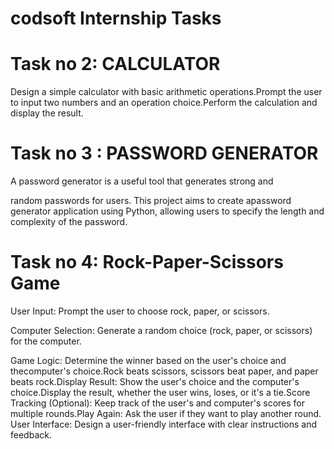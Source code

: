 # codsoft Internship Tasks 
# Task no 2: CALCULATOR

Design a simple calculator with basic arithmetic operations.Prompt the user to input two numbers and an operation choice.Perform the calculation and display the result.

# Task no 3 : PASSWORD GENERATOR

A password generator is a useful tool that generates strong and

random passwords for users. This project aims to create apassword generator application using Python, allowing users to specify the length and complexity of the password.

# Task no 4: Rock-Paper-Scissors Game

User Input: Prompt the user to choose rock, paper, or scissors. 

Computer Selection: Generate a random choice (rock, paper, or scissors) for the computer.

Game Logic: Determine the winner based on the user's choice and thecomputer's choice.Rock beats scissors, scissors beat paper, and paper beats rock.Display Result: Show the user's choice and the computer's choice.Display the result, whether the user wins, loses, or it's a tie.Score Tracking (Optional): Keep track of the user's and computer's scores for multiple rounds.Play Again: Ask the user if they want to play another round. User Interface: Design a user-friendly interface with clear instructions and feedback.
